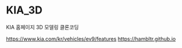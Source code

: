 # KIA_3D
KIA 홈페이지 3D 모델링 클론코딩

https://www.kia.com/kr/vehicles/ev9/features
https://hambltr.github.io
